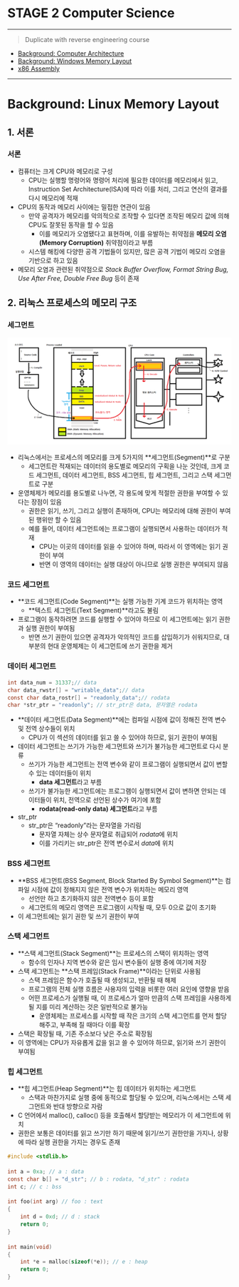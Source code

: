 # STAGE 2 Computer Science

---

> Duplicate with reverse engineering course
> 
- [Background: Computer Architecture](../../../reverse_engineering/note/RE03_STAGE_3_Computer_Science.md/#background-computer-architecture)
- [Background: Windows Memory Layout](../../../reverse_engineering/note/RE03_STAGE_3_Computer_Science.md/#background-windows-memory-layout)
- [x86 Assembly](../../../reverse_engineering/note/RE04_STAGE_4_x86_Assembly.md)

---

# Background: Linux Memory Layout

## 1. 서론

### 서론

- 컴퓨터는 크게 CPU와 메모리로 구성
    - CPU는 실행할 명령어와 명령어 처리에 필요한 데이터를 메모리에서 읽고, Instruction Set Architecture(ISA)에 따라 이를 처리, 그리고 연산의 결과를 다시 메모리에 적재
- CPU의 동작과 메모리 사이에는 밀접한 연관이 있음
    - 만약 공격자가 메모리를 악의적으로 조작할 수 있다면 조작된 메모리 값에 의해 CPU도 잘못된 동작을 할 수 있음
        - 이를 메모리가 오염됐다고 표현하며, 이를 유발하는 취약점을 **메모리 오염(Memory Corruption)** 취약점이라고 부름
    - 시스템 해킹에 다양한 공격 기법들이 있지만, 많은 공격 기법이 메모리 오염을 기반으로 하고 있음
- 메모리 오염과 관련된 취약점으로 *Stack Buffer Overflow, Format String Bug, Use After Free, Double Free Bug* 등이 존재

## 2. 리눅스 프로세스의 메모리 구조

### 세그먼트

![Untitled](../img/shb02/Untitled.png)

- 리눅스에서는 프로세스의 메모리를 크게 5가지의 **세그먼트(Segment)**로 구분
    - 세그먼트란 적재되는 데이터의 용도별로 메모리의 구획을 나눈 것인데, 크게 코드 세그먼트, 데이터 세그먼트, BSS 세그먼트, 힙 세그먼트, 그리고 스택 세그먼트로 구분
- 운영체제가 메모리를 용도별로 나누면, 각 용도에 맞게 적절한 권한을 부여할 수 있다는 장점이 있음
    - 권한은 읽기, 쓰기, 그리고 실행이 존재하며, CPU는 메모리에 대해 권한이 부여된 행위만 할 수 있음
    - 예를 들어, 데이터 세그먼트에는 프로그램이 실행되면서 사용하는 데이터가 적재
        - CPU는 이곳의 데이터를 읽을 수 있어야 하며, 따라서 이 영역에는 읽기 권한이 부여
        - 반면 이 영역의 데이터는 실행 대상이 아니므로 실행 권한은 부여되지 않음

### 코드 세그먼트

- **코드 세그먼트(Code Segment)**는 실행 가능한 기계 코드가 위치하는 영역
    - **텍스트 세그먼트(Text Segment)**라고도 불림
- 프로그램이 동작하려면 코드를 실행할 수 있어야 하므로 이 세그먼트에는 읽기 권한과 실행 권한이 부여됨
    - 반면 쓰기 권한이 있으면 공격자가 악의적인 코드를 삽입하기가 쉬워지므로, 대부분의 현대 운영체제는 이 세그먼트에 쓰기 권한을 제거

### 데이터 세그먼트

```c
int data_num = 31337;// data
char data_rwstr[] = "writable_data";// data
const char data_rostr[] = "readonly_data";// rodata
char *str_ptr = "readonly"; // str_ptr은 data, 문자열은 rodata
```

- **데이터 세그먼트(Data Segment)**에는 컴파일 시점에 값이 정해진 전역 변수 및 전역 상수들이 위치
    - CPU가 이 섹션의 데이터를 읽고 쓸 수 있어야 하므로, 읽기 권한이 부여됨
- 데이터 세그먼트는 쓰기가 가능한 세그먼트와 쓰기가 불가능한 세그먼트로 다시 분류
    - 쓰기가 가능한 세그먼트는 전역 변수와 같이 프로그램이 실행되면서 값이 변할 수 있는 데이터들이 위치
        - **data 세그먼트**라고 부름
    - 쓰기가 불가능한 세그먼트에는 프로그램이 실행되면서 값이 변하면 안되는 데이터들이 위치, 전역으로 선언된 상수가 여기에 포함
        - **rodata(read-only data) 세그먼트**라고 부름
- str_ptr
    - str_ptr은 “readonly”라는 문자열을 가리림
        - 문자열 자체는 상수 문자열로 취급되어 *rodata*에 위치
        - 이를 가리키는 str_ptr은 전역 변수로서 *data*에 위치

### BSS 세그먼트

- **BSS 세그먼트(BSS Segment, Block Started By Symbol Segment)**는 컴파일 시점에 값이 정해지지 않은 전역 변수가 위치하는 메모리 영역
    - 선언만 하고 초기화하지 않은 전역변수 등이 포함
    - 세그먼트의 메모리 영역은 프로그램이 시작될 때, 모두 0으로 값이 초기화
- 이 세그먼트에는 읽기 권한 및 쓰기 권한이 부여

### 스택 세그먼트

- **스택 세그먼트(Stack Segment)**는 프로세스의 스택이 위치하는 영역
    - 함수의 인자나 지역 변수와 같은 임시 변수들이 실행 중에 여기에 저장
- 스택 세그먼트는 **스택 프레임(Stack Frame)**이라는 단위로 사용됨
    - 스택 프레임은 함수가 호출될 때 생성되고, 반환될 때 해제
    - 프로그램의 전체 실행 흐름은 사용자의 입력을 비롯한 여러 요인에 영향을 받음
    - 어떤 프로세스가 실행될 때, 이 프로세스가 얼마 만큼의 스택 프레임을 사용하게 될 지를 미리 계산하는 것은 일반적으로 불가능
        - 운영체제는 프로세스를 시작할 때 작은 크기의 스택 세그먼트를 먼저 할당해주고, 부족해 질 때마다 이를 확장
- 스택은 확장될 때, 기존 주소보다 낮은 주소로 확장됨
- 이 영역에는 CPU가 자유롭게 값을 읽고 쓸 수 있어야 하므로, 읽기와 쓰기 권한이 부여됨

### 힙 세그먼트

- **힙 세그먼트(Heap Segment)**는 힙 데이터가 위치하는 세그먼트
    - 스택과 마찬가지로 실행 중에 동적으로 할당될 수 있으며, 리눅스에서는 스택 세그먼트와 반대 방향으로 자람
- C 언어에서 malloc(), calloc() 등을 호출해서 할당받는 메모리가 이 세그먼트에 위치
- 권한은 보통은 데이터를 읽고 쓰기만 하기 때문에 읽기/쓰기 권한만을 가지나, 상황에 따라 실행 권한을 가지는 경우도 존재

```c
#include <stdlib.h>

int a = 0xa; // a : data
const char b[] = "d_str"; // b : rodata, "d_str" : rodata
int c; // c : bss

int foo(int arg) // foo : text
{
	int d = 0xd; // d : stack
	return 0;
}

int main(void)
{
	int *e = malloc(sizeof(*e)); // e : heap
	return 0;
}
```